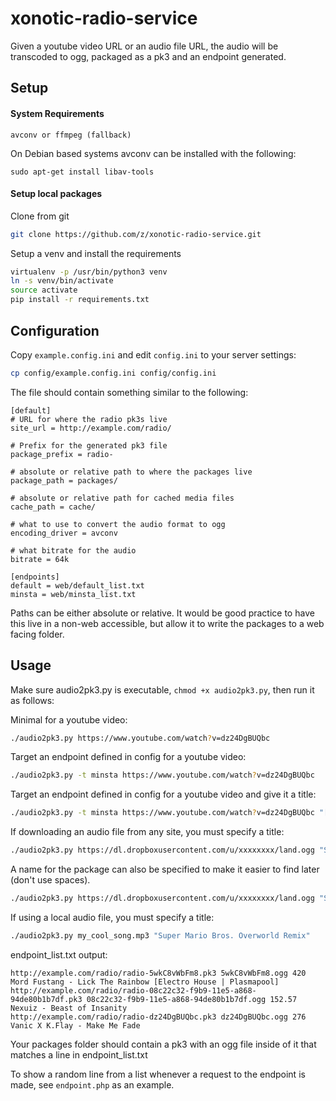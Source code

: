 # xonotic-radio-service

Given a youtube video URL or an audio file URL, the audio will be transcoded to ogg, packaged as a pk3 and an endpoint generated.

## Setup

#### System Requirements

```
avconv or ffmpeg (fallback)
```

On Debian based systems avconv can be installed with the following:

```
sudo apt-get install libav-tools
```


#### Setup local packages

Clone from git

```bash
git clone https://github.com/z/xonotic-radio-service.git
```

Setup a venv and install the requirements

```bash
virtualenv -p /usr/bin/python3 venv
ln -s venv/bin/activate
source activate
pip install -r requirements.txt
```

## Configuration

Copy `example.config.ini` and edit `config.ini` to your server settings:

```bash
cp config/example.config.ini config/config.ini
```

The file should contain something similar to the following:

```
[default]
# URL for where the radio pk3s live
site_url = http://example.com/radio/

# Prefix for the generated pk3 file
package_prefix = radio-

# absolute or relative path to where the packages live
package_path = packages/

# absolute or relative path for cached media files
cache_path = cache/

# what to use to convert the audio format to ogg
encoding_driver = avconv

# what bitrate for the audio
bitrate = 64k

[endpoints]
default = web/default_list.txt
minsta = web/minsta_list.txt
```

Paths can be either absolute or relative. It would be good practice to have this live in a non-web accessible, but allow it to write the packages to a web facing folder.

## Usage

Make sure audio2pk3.py is executable, `chmod +x audio2pk3.py`, then run it as follows:


Minimal for a youtube video:

```bash
./audio2pk3.py https://www.youtube.com/watch?v=dz24DgBUQbc
```


Target an endpoint defined in config for a youtube video:

```bash
./audio2pk3.py -t minsta https://www.youtube.com/watch?v=dz24DgBUQbc
```

Target an endpoint defined in config for a youtube video and give it a title:

```bash
./audio2pk3.py -t minsta https://www.youtube.com/watch?v=dz24DgBUQbc "[SMB] Excision and﻿ Datsik - Guess I Got My Swagger Back"
```

If downloading an audio file from any site, you must specify a title:
```bash
./audio2pk3.py https://dl.dropboxusercontent.com/u/xxxxxxxx/land.ogg "Super Mario Bros. Overworld Remix"
```

A name for the package can also be specified to make it easier to find later (don't use spaces).
```bash
./audio2pk3.py https://dl.dropboxusercontent.com/u/xxxxxxxx/land.ogg "Super Mario Bros. Overworld Remix" --name "smb-overworld-remix-land"
```

If using a local audio file, you must specify a title:
```bash
./audio2pk3.py my_cool_song.mp3 "Super Mario Bros. Overworld Remix"
```

endpoint_list.txt output:

```
http://example.com/radio/radio-5wkC8vWbFm8.pk3 5wkC8vWbFm8.ogg 420 Mord Fustang - Lick The Rainbow [Electro House | Plasmapool]
http://example.com/radio/radio-08c22c32-f9b9-11e5-a868-94de80b1b7df.pk3 08c22c32-f9b9-11e5-a868-94de80b1b7df.ogg 152.57 Nexuiz - Beast of Insanity
http://example.com/radio/radio-dz24DgBUQbc.pk3 dz24DgBUQbc.ogg 276 Vanic X K.Flay - Make Me Fade
```

Your packages folder should contain a pk3 with an ogg file inside of it that matches a line in endpoint_list.txt

To show a random line from a list whenever a request to the endpoint is made, see `endpoint.php` as an example.
